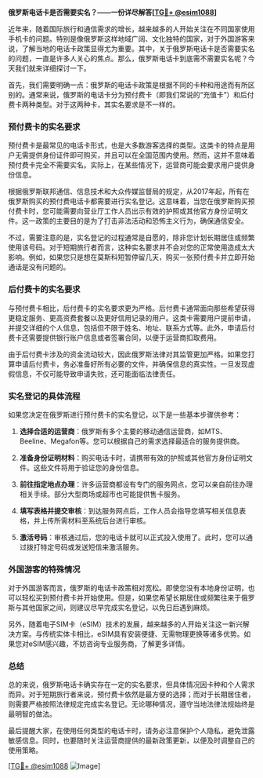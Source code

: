 **俄罗斯电话卡是否需要实名？——一份详尽解答[[TG💪+ @esim1088](https://t.me/s/esim1088)]**

近年来，随着国际旅行和通信需求的增长，越来越多的人开始关注在不同国家使用手机卡的问题。特别是像俄罗斯这样地域广阔、文化独特的国家，对于外国游客来说，了解当地的电话卡政策显得尤为重要。其中，关于俄罗斯电话卡是否需要实名的问题，一直是许多人关心的焦点。那么，俄罗斯电话卡到底需不需要实名呢？今天我们就来详细探讨一下。

首先，我们需要明确一点：俄罗斯的电话卡政策是根据不同的卡种和用途而有所区别的。通常来说，俄罗斯的电话卡分为预付费卡（即我们常说的“充值卡”）和后付费卡两种类型。对于这两种卡，其实名要求是不一样的。

### 预付费卡的实名要求

预付费卡是最常见的电话卡形式，也是大多数游客选择的类型。这类卡的特点是用户无需提供身份证件即可购买，并且可以在全国范围内使用。然而，这并不意味着预付费卡完全不需要实名。实际上，在某些情况下，运营商可能会要求用户提供身份信息。

根据俄罗斯联邦通信、信息技术和大众传媒监督局的规定，从2017年起，所有在俄罗斯购买的预付费电话卡都需要进行实名登记。这意味着，当您在俄罗斯购买预付费卡时，您可能需要向营业厅工作人员出示有效的护照或其他官方身份证明文件。这一政策的主要目的是为了打击非法活动和恐怖主义行为，确保通信安全。

不过，需要注意的是，实名登记的过程通常是自愿的，除非您计划长期居住或频繁使用该号码。对于短期旅行者而言，这种实名要求并不会对您的正常使用造成太大影响。例如，如果您只是想在莫斯科短暂停留几天，购买一张预付费卡并立即开始通话是没有问题的。

### 后付费卡的实名要求

与预付费卡相比，后付费卡的实名要求更为严格。后付费卡通常面向那些希望获得更稳定服务、更高资费套餐以及更好信用记录的用户。这类卡需要用户提前申请，并提交详细的个人信息，包括但不限于姓名、地址、联系方式等。此外，申请后付费卡还需要提供银行账户信息或者签署合同，以便于运营商扣取费用。

由于后付费卡涉及的资金流动较大，因此俄罗斯法律对其监管更加严格。如果您打算申请后付费卡，务必准备好所有必要的文件，并确保信息的真实性。一旦发现虚假信息，不仅可能导致申请失败，还可能面临法律责任。

### 实名登记的具体流程

如果您决定在俄罗斯进行预付费卡的实名登记，以下是一些基本步骤供参考：

1. **选择合适的运营商**：俄罗斯有多个主要的移动通信运营商，如MTS、Beeline、Megafon等。您可以根据自己的需求选择最适合的服务提供商。
   
2. **准备身份证明材料**：购买电话卡时，请携带有效的护照或其他官方身份证明文件。这些文件将用于验证您的身份信息。

3. **前往指定地点办理**：许多运营商都设有专门的服务网点，您可以亲自前往办理相关手续。部分大型商场或超市也可能提供售卡服务。

4. **填写表格并提交审核**：到达服务网点后，工作人员会指导您填写相关信息表格，并上传所需材料至系统后台进行审核。

5. **激活号码**：审核通过后，您的电话卡就可以正式投入使用了。此时，您可以通过拨打特定号码或发送短信来激活服务。

### 外国游客的特殊情况

对于外国游客而言，俄罗斯的电话卡政策相对宽松。即使您没有本地身份证明，也可以轻松买到预付费卡并开始使用。但是，如果您希望长期居住或频繁往来于俄罗斯与其他国家之间，则建议尽早完成实名登记，以免日后遇到麻烦。

另外，随着电子SIM卡（eSIM）技术的发展，越来越多的人开始关注这一新兴解决方案。与传统实体卡相比，eSIM具有安装便捷、无需物理更换等诸多优势。如果您对eSIM感兴趣，不妨咨询专业服务商，了解更多详情。

### 总结

总的来说，俄罗斯电话卡确实存在一定的实名要求，但具体情况因卡种和个人需求而异。对于短期旅行者来说，预付费卡依然是最方便的选择；而对于长期居住者，则需要严格按照法律规定完成实名登记。无论哪种情况，遵守当地法律法规始终是最明智的做法。

最后提醒大家，在使用任何类型的电话卡时，请务必注意保护个人隐私，避免泄露敏感信息。同时，也要随时关注运营商提供的最新政策更新，以便及时调整自己的使用策略。

[[TG💪+ @esim1088](https://t.me/s/esim1088) ![Image](https://i.postimg.cc/4NQfJmqS/Snipaste-2025-05-13-00-14-12.png)]
